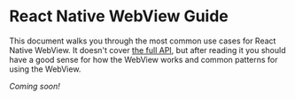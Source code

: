 # React Native WebView Guide

This document walks you through the most common use cases for React Native WebView. It doesn't cover [the full API](Reference.md), but after reading it you should have a good sense for how the WebView works and common patterns for using the WebView.

_Coming soon!_
